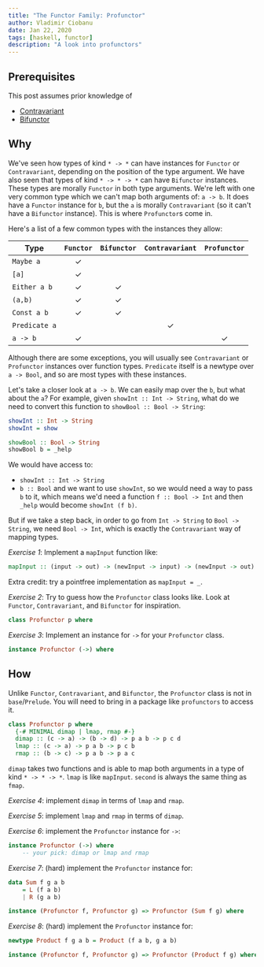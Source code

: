```yaml
---
title: "The Functor Family: Profunctor"
author: Vladimir Ciobanu
date: Jan 22, 2020
tags: [haskell, functor]
description: "A look into profunctors"
---
```


## Prerequisites

This post assumes prior knowledge of
- [Contravariant](/contravariant)
- [Bifunctor](/bifunctor)

## Why

We've seen how types of kind `* -> *` can have instances for `Functor` or
`Contravariant`, depending on the position of the type argument. We have also
seen that types of kind `* -> * -> *` can have `Bifunctor` instances. These
types are morally `Functor` in both type arguments. We're left with one very
common type which we can't map both arguments of: `a -> b`. It does have a
`Functor` instance for `b`, but the `a` is morally `Contravariant` (so it can't
have a `Bifunctor` instance). This is where `Profunctor`s come in.

Here's a list of a few common types with the instances they allow:

Type          | `Functor` | `Bifunctor` | `Contravariant` | `Profunctor`
------------- |:---------:|:-----------:|:---------------:|:------------:
`Maybe a`     | ✓ |   |   |
`[a]`         | ✓ |   |   |
`Either a b`  | ✓ | ✓ |   |
`(a,b)`       | ✓ | ✓ |   |
`Const a b`   | ✓ | ✓ |   |
`Predicate a` |   |   | ✓ |
`a -> b`      | ✓ |   |   | ✓

Although there are some exceptions, you will usually see `Contravariant` or
`Profunctor` instances over function types. `Predicate` itself is a newtype over
`a -> Bool`, and so are most types with these instances.

Let's take a closer look at `a -> b`. We can easily map over the `b`, but what
about the `a`? For example, given `showInt :: Int -> String`, what do we need to
convert this function to `showBool :: Bool -> String`:
```haskell
showInt :: Int -> String
showInt = show

showBool :: Bool -> String
showBool b = _help
```

We would have access to:
- `showInt :: Int -> String`
- `b :: Bool`
and we want to use `showInt`, so we would need a way to pass `b` to it, which
means we'd need a function `f :: Bool -> Int` and then `_help` would become
`showInt (f b)`.

But if we take a step back, in order to go from `Int -> String` to
`Bool -> String`, we need `Bool -> Int`, which is exactly the `Contravariant`
way of mapping types.

*Exercise 1*: Implement a `mapInput` function like:
```haskell
mapInput :: (input -> out) -> (newInput -> input) -> (newInput -> out)
```
Extra credit: try a pointfree implementation as `mapInput = _`.

*Exercise 2*: Try to guess how the `Profunctor` class looks like. Look at
`Functor`, `Contravariant`, and `Bifunctor` for inspiration.
```haskell
class Profunctor p where
```

*Exercise 3*: Implement an instance for `->` for your `Profunctor` class.
```haskell
instance Profunctor (->) where
```

## How

Unlike `Functor`, `Contravariant`, and `Bifunctor`, the `Profunctor` class is
not in `base`/`Prelude`. You will need to bring in a package like `profunctors`
to access it.

```haskell
class Profunctor p where
  {-# MINIMAL dimap | lmap, rmap #-}
  dimap :: (c -> a) -> (b -> d) -> p a b -> p c d
  lmap :: (c -> a) -> p a b -> p c b
  rmap :: (b -> c) -> p a b -> p a c
```

`dimap` takes two functions and is able to map both arguments in a type of kind
`* -> * -> *`. `lmap` is like `mapInput`.  `second` is always the same thing as
`fmap`.

*Exercise 4*: implement `dimap` in terms of `lmap` and `rmap`.

*Exercise 5*: implement `lmap` and `rmap` in terms of `dimap`.

*Exercise 6*: implement the `Profunctor` instance for `->`:
```haskell
instance Profunctor (->) where
    -- your pick: dimap or lmap and rmap
```

*Exercise 7*: (hard) implement the `Profunctor` instance for:
```haskell
data Sum f g a b
    = L (f a b)
    | R (g a b)

instance (Profunctor f, Profunctor g) => Profunctor (Sum f g) where
```

*Exercise 8*: (hard) implement the `Profunctor` instance for:
```haskell
newtype Product f g a b = Product (f a b, g a b)

instance (Profunctor f, Profunctor g) => Profunctor (Product f g) where
```
